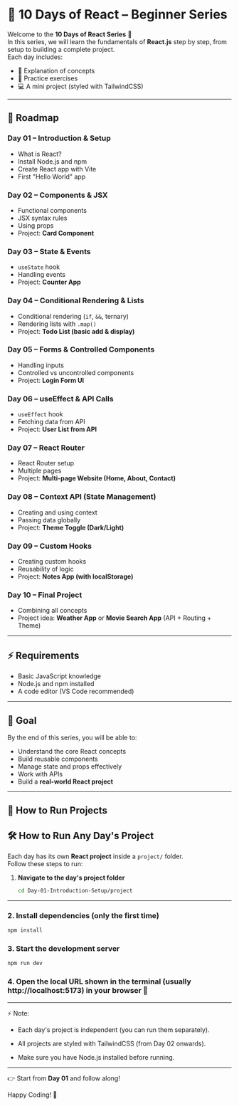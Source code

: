 # 🚀 10 Days of React – Beginner Series

Welcome to the **10 Days of React Series** 🎉  
In this series, we will learn the fundamentals of **React.js** step by step, from setup to building a complete project.  
Each day includes:
- 📖 Explanation of concepts  
- 📝 Practice exercises  
- 💻 A mini project (styled with TailwindCSS)  

---

## 📌 Roadmap

### **Day 01 – Introduction & Setup**
- What is React?
- Install Node.js and npm
- Create React app with Vite
- First "Hello World" app

### **Day 02 – Components & JSX**
- Functional components
- JSX syntax rules
- Using props
- Project: **Card Component**

### **Day 03 – State & Events**
- `useState` hook
- Handling events
- Project: **Counter App**

### **Day 04 – Conditional Rendering & Lists**
- Conditional rendering (`if`, `&&`, ternary)
- Rendering lists with `.map()`
- Project: **Todo List (basic add & display)**

### **Day 05 – Forms & Controlled Components**
- Handling inputs
- Controlled vs uncontrolled components
- Project: **Login Form UI**

### **Day 06 – useEffect & API Calls**
- `useEffect` hook
- Fetching data from API
- Project: **User List from API**

### **Day 07 – React Router**
- React Router setup
- Multiple pages
- Project: **Multi-page Website (Home, About, Contact)**

### **Day 08 – Context API (State Management)**
- Creating and using context
- Passing data globally
- Project: **Theme Toggle (Dark/Light)**

### **Day 09 – Custom Hooks**
- Creating custom hooks
- Reusability of logic
- Project: **Notes App (with localStorage)**

### **Day 10 – Final Project**
- Combining all concepts
- Project idea: **Weather App** or **Movie Search App** (API + Routing + Theme)

---

## ⚡ Requirements
- Basic JavaScript knowledge
- Node.js and npm installed
- A code editor (VS Code recommended)

---

## 🎯 Goal
By the end of this series, you will be able to:
- Understand the core React concepts
- Build reusable components
- Manage state and props effectively
- Work with APIs
- Build a **real-world React project**

---
## 📌 How to Run Projects 

## 🛠️ How to Run Any Day's Project

Each day has its own **React project** inside a `project/` folder.  
Follow these steps to run:

1. **Navigate to the day's project folder**  
   ```bash
   cd Day-01-Introduction-Setup/project
---
### 2. Install dependencies (only the first time)
```bash
npm install
```
### 3. Start the development server
```bash
npm run dev
```
### 4. Open the local URL shown in the terminal (usually http://localhost:5173) in your browser 🚀

---
⚡ Note:
- Each day's project is independent (you can run them separately).

- All projects are styled with TailwindCSS (from Day 02 onwards).

- Make sure you have Node.js installed before running.
---

👉 Start from **Day 01** and follow along!

  Happy Coding! 💖
